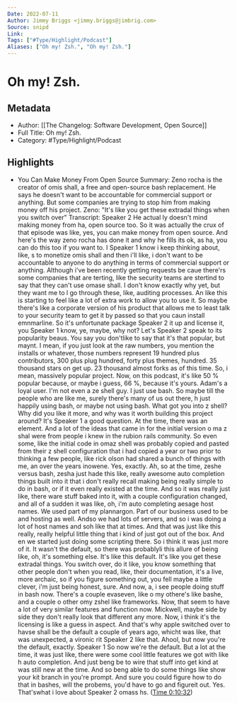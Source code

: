 ```yaml
---
Date: 2022-07-11
Author: Jimmy Briggs <jimmy.briggs@jimbrig.com>
Source: snipd
Link: 
Tags: ["#Type/Highlight/Podcast"]
Aliases: ["Oh my! Zsh.", "Oh my! Zsh."]
---
```

# Oh my! Zsh.

## Metadata
- Author: [[The Changelog: Software Development, Open Source]]
- Full Title: Oh my! Zsh.
- Category: #Type/Highlight/Podcast

## Highlights
- You Can Make Money From Open Source
  Summary:
  Zeno rocha is the creator of omis shall, a free and open-source bash replacement. He says he doesn't want to be accountable for commercial support or anything. But some companies are trying to stop him from making money off his project. Zeno: "It's like you get these extradal things when you switch over"
  Transcript:
  Speaker 2
  He actual ly doesn't mind making money from ha, open source too. So it was actually the crux of that episode was like, yes, you can make money from open source. And here's the way zeno rocha has done it and why he fills its ok, as ha, you can do this too if you want to. I
  Speaker 1
  know i keep thinking about, like, s to monetize omis shall and then i'll like, i don't want to be accountable to anyone to do anything in terms of commercial support or anything. Although i've been recently getting requests be caue there'rs some companies that are terting, like the security teams are stertind to say that they can't use omase shall. I don't know exactly why yet, but they want me to l go through these, like, auditing processes. An like this is starting to feel like a lot of extra work to allow you to use it. So maybe there's like a corporate version of his product that allows me to least talk to your security team to get it by passed so that you caun install emnmarline. So it's unfortunate package
  Speaker 2
  it up and license it, you
  Speaker 1
  know, ye, maybe, why not? Let's
  Speaker 2
  speak to its popularity beaus. You say you don'tlike to say that it's that popular, but maynt. I mean, if you just look at the raw numbers, you mention the installs or whatever, those numbers represent 19 hundred plus contributors, 300 plus plug hundred, forty plus themes, hundred. 35 thousand stars on get up. 23 thousand almost forks as of this time. So, i mean, massively popular project. Now, on this podcast, it's like 50 % popular because, or maybe i guess, 66 %, because it's yours. Adam's a loyal user. I'm not even a ze shell guy. I just use bash. So maybe till the people who are like me, surely there's many of us out there, h just happily using bash, or maybe not using bash. What got you into z shell? Why did you like it more, and why was it worth building this project around? It's
  Speaker 1
  a good question. At the time, there was an element. And a lot of the ideas that came in for the initial version o ma z shal were from people i knew in the rubion rails community. So even some, like the initial code in omaz shell was probably copied and pasted from their z shell configuration that i had copied a year or two prior to thinking a few people, like rick olson had shared a bunch of things with me, an over the years inowene. Yes, exactly. Ah, so at the time, zeshe versus bash, zesha just hade this like, really awesome auto completion things built into it that i don't really recall making being really simple to do in bash, or if it even really existed at the time. And so it was really just like, there ware stuff baked into it, with a couple configuration changed, and all of a sudden it was like, oh, i'm auto completing aesage host names. We used part of my plannargon. Part of our business used to be and hosting as well. Andso we had lots of servers, and so i was doing a lot of host names and soh like that at times. And that was just like this really, really helpful little thing that i kind of just got out of the box. And en we started just doing some scripting there. So i think it was just more of it. It wasn't the default, so there was probablyli this allure of being like, oh, it's something else. It's like this default. It's like you get these extradal things. You switch over, do it like, you know something that other people don't when you read, like, their documentation, it's a live, more archaic, so if you figure something out, you fell maybe a little clever, i'm just being honest, sure. And now, a, i see people doing stuff in bash now. There's a couple evaseven, like o my othere's like bashe, and a couple o other omy zshel like frameworks. Now, that seem to have a lot of very similar features and function now. Mickwell, maybe side by side they don't really look that different any more. Now, i think it's the licensing is like a guess in aspect. And that's why apple switched over to havse shall be the default a couple of years ago, whicht was like, that was unexpected, a vironic rit
  Speaker 2
  like that. Ahool, but now you're the default, exactly.
  Speaker 1
  So now we're the default. But a lot at the time, it was just like, there were some cool little features we got with like h auto completion. And just beng be to wire that stuff into get kind at was still new at the time. And so beng able to do some things like show your kit branch in you're prompt. And sure you could figure how to do that in bashes, will the probems, you'd have to go and figureit out. Yes. That'swhat i love about
  Speaker 2
  omass hs. ([Time 0:10:32](https://share.snipd.com/snip/f7592a3d-08d4-42e8-8bbb-64c1a17a1c6b))
